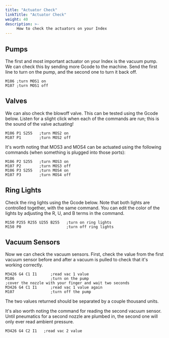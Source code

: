 ```yaml
---
title: "Actuator Check"
linkTitle: "Actuator Check"
weight: 40
description: >-
     How to check the actuators on your Index
---
```


## Pumps
The first and most important actuator on your Index is the vacuum pump. We can check this by sending more Gcode to the machine. Send the first line to turn on the pump, and the second one to turn it back off.
```
M106 ;turn MOS1 on
M107 ;turn MOS1 off
```
## Valves
We can also check the blowoff valve. This can be tested using the Gcode below. Listen for a slight click when each of the commands are run; this is the sound of the valve actuating!
```
M106 P1 S255   ;turn MOS2 on
M107 P1        ;turn MOS2 off
```
It's worth noting that MOS3 and MOS4 can be actuated using the following commands (when something is plugged into those ports):
```
M106 P2 S255   ;turn MOS3 on
M107 P2        ;turn MOS3 off
M106 P3 S255   ;turn MOS4 on
M107 P3        ;turn MOS4 off
```

## Ring Lights
Check the ring lights using the Gcode below. Note that both lights are controlled together, with the same command. You can edit the color of the lights by adjusting the R, U, and B terms in the command.
```
M150 P255 R255 U255 B255   ;turn on ring lights
M150 P0                    ;turn off ring lights
```
## Vacuum Sensors
Now we can check the vacuum sensors.  First, check the value from the first vacuum sensor before and after a vacuum is pulled to check that it's working correctly.
```
M3426 G4 C1 I1      ;read vac 1 value
M106                ;turn on the pump
;cover the nozzle with your finger and wait two seconds
M3426 G4 C1 I1      ;read vac 1 value again
M107                ;turn off the pump
```
The two values returned should be separated by a couple thousand units.

It's also worth noting the command for reading the second vacuum sensor. Until pneumatics for a second nozzle are plumbed in, the second one will only ever read ambient pressure.
```
M3426 G4 C2 I1   ;read vac 2 value
```
